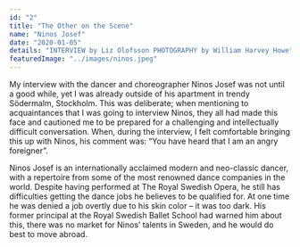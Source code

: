```yaml
---
id: "2"
title: "The Other on the Scene"
name: "Ninos Josef"
date: "2020-01-05"
details: "INTERVIEW by Liz Olofsson PHOTOGRAPHY by William Harvey Howe"
featuredImage: "../images/ninos.jpeg"
---
```


My interview with the dancer and choreographer Ninos Josef was not until a good while, yet I was already outside of his apartment in trendy Södermalm, Stockholm. This was deliberate; when mentioning to acquaintances that I was going to interview Ninos, they all had made this face and cautioned me to be prepared for a challenging and intellectually difficult conversation. When, during the interview, I felt comfortable bringing this up with Ninos, his comment was: “You have heard that I am an angry foreigner”.

Ninos Josef is an internationally acclaimed modern and neo-classic dancer, with a repertoire from some of the most renowned dance companies in the world. Despite having performed at The Royal Swedish Opera, he still has difficulties getting the dance jobs he believes to be qualified for. At one time he was denied a job overtly due to his skin color – it was too dark. His former principal at the Royal Swedish Ballet School had warned him about this, there was no market for Ninos’ talents in Sweden, and he would do best to move abroad. 